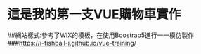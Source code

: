 # 這是我的第一支VUE購物車實作
##網站樣式:參考了WIX的模板，在使用Boostrap5進行一一模仿製作
###https://i-fishball-i.github.io/vue-training/
